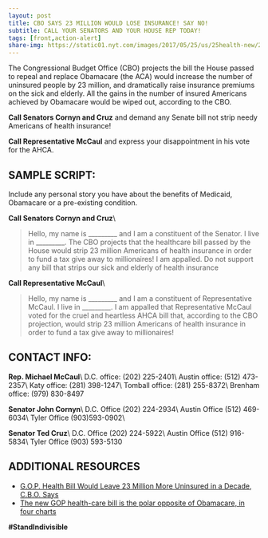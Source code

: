 ```yaml
---
layout: post
title: CBO SAYS 23 MILLION WOULD LOSE INSURANCE! SAY NO!
subtitle: CALL YOUR SENATORS AND YOUR HOUSE REP TODAY!
tags: [front,action-alert]
share-img: https://static01.nyt.com/images/2017/05/25/us/25health-new/25health-new-master768.jpg
---
```

The Congressional Budget Office (CBO) projects the bill the House passed to repeal and replace Obamacare (the ACA) would increase the number of uninsured people by 23 million, and dramatically raise insurance premiums on the sick and elderly. All the gains in the number of insured Americans achieved by Obamacare would be wiped out, according to the CBO.

**Call Senators Cornyn and Cruz** and demand any Senate bill not strip needy Americans of health insurance!

**Call Representative McCaul** and express your disappointment in his vote for the AHCA.

## SAMPLE SCRIPT:
Include any personal story you have about the benefits of Medicaid, Obamacare or a pre-existing condition.

**Call Senators Cornyn and Cruz**\\
>Hello, my name is &#95;&#95;&#95;&#95;&#95;&#95;&#95;&#95;&#95; and I am a constituent of the Senator. I live in &#95;&#95;&#95;&#95;&#95;&#95;&#95;&#95;&#95;. The CBO projects that the healthcare bill passed by the House would strip 23 million Americans of health insurance in order to fund a tax give away to millionaires! I am appalled. Do not support any bill that strips our sick and elderly of health insurance

**Call Representative McCaul**\\
>Hello, my name is &#95;&#95;&#95;&#95;&#95;&#95;&#95;&#95;&#95; and I am a constituent of Representative McCaul. I live in &#95;&#95;&#95;&#95;&#95;&#95;&#95;&#95;&#95;. I am appalled that Representative McCaul voted for the cruel and heartless AHCA bill that, according to the CBO projection, would strip 23 million Americans of health insurance in order to fund a tax give away to millionaires!

## CONTACT INFO:

**Rep. Michael McCaul**\\
D.C. office: (202) 225-2401\\
Austin office: (512) 473-2357\\
Katy office: (281) 398-1247\\
Tomball office: (281) 255-8372\\
Brenham office: (979) 830-8497

**Senator John Cornyn**\\
D.C. Office (202) 224-2934\\
Austin Office (512) 469-6034\\
Tyler Office (903)593-0902\\

**Senator Ted Cruz**\\
D.C. Office (202) 224-5922\\
Austin Office (512) 916-5834\\
Tyler Office (903) 593-5130

## ADDITIONAL RESOURCES

* [G.O.P. Health Bill Would Leave 23 Million More Uninsured in a Decade, C.B.O. Says](https://www.nytimes.com/2017/05/24/us/politics/cbo-congressional-budget-office-health-care.html?_r=0)
* [The new GOP health-care bill is the polar opposite of Obamacare, in four charts](https://www.washingtonpost.com/news/the-fix/wp/2017/05/24/the-new-gop-health-care-bill-isnt-any-better-in-four-charts/?utm_term=.a765d46b2b34)

**#StandIndivisible**

